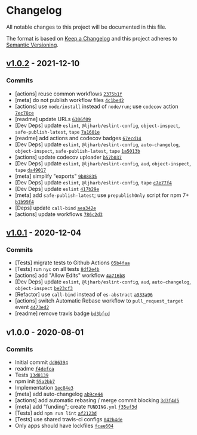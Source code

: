 # Changelog

All notable changes to this project will be documented in this file.

The format is based on [Keep a Changelog](https://keepachangelog.com/en/1.0.0/)
and this project adheres to [Semantic Versioning](https://semver.org/spec/v2.0.0.html).

## [v1.0.2](https://github.com/inspect-js/is-weakref/compare/v1.0.1...v1.0.2) - 2021-12-10

### Commits

- [actions] reuse common workflows [`2375b1f`](https://github.com/inspect-js/is-weakref/commit/2375b1f9798b08c7af98481bbb38b4105835dacf)
- [meta] do not publish workflow files [`4c1be42`](https://github.com/inspect-js/is-weakref/commit/4c1be423afacabf2f3aa9e8bf02f668bdeaf3a20)
- [actions] use `node/install` instead of `node/run`; use `codecov` action [`7ec78ce`](https://github.com/inspect-js/is-weakref/commit/7ec78ce58c7553469eee97ae82fe147dfccde611)
- [readme] update URLs [`6306f09`](https://github.com/inspect-js/is-weakref/commit/6306f09a7df388150fb1d0b855b6f9e60165a457)
- [Dev Deps] update `eslint`, `@ljharb/eslint-config`, `object-inspect`, `safe-publish-latest`, `tape` [`7a1601e`](https://github.com/inspect-js/is-weakref/commit/7a1601e93ae50a791751a96d33073f5e65f3d3c9)
- [readme] add actions and codecov badges [`67ecd14`](https://github.com/inspect-js/is-weakref/commit/67ecd14b8b0192456932d1d54838accbf90ff5c0)
- [Dev Deps] update `eslint`, `@ljharb/eslint-config`, `auto-changelog`, `object-inspect`, `safe-publish-latest`, `tape` [`1a5013b`](https://github.com/inspect-js/is-weakref/commit/1a5013bddcb9edc23025571810f9a2eebda53683)
- [actions] update codecov uploader [`b57b037`](https://github.com/inspect-js/is-weakref/commit/b57b037a547f3ecfa3d3f079a8015ec005c7181b)
- [Dev Deps] update `eslint`, `@ljharb/eslint-config`, `aud`, `object-inspect`, `tape` [`da49017`](https://github.com/inspect-js/is-weakref/commit/da49017800d628c9bcd2f094d49783d6ee649c50)
- [meta] simplify "exports" [`9b88835`](https://github.com/inspect-js/is-weakref/commit/9b8883585506c135a3fcb9f55d0944a13b4eb3e6)
- [Dev Deps] update `eslint`, `@ljharb/eslint-config`, `tape` [`c7e77f4`](https://github.com/inspect-js/is-weakref/commit/c7e77f495308f3385adfaa1f4ac78a2632e0bcde)
- [Dev Deps] update `eslint` [`417b29e`](https://github.com/inspect-js/is-weakref/commit/417b29e7ceacebe24aef15422544443f4b59e181)
- [meta] add `safe-publish-latest`; use `prepublishOnly` script for npm 7+ [`b1b99f4`](https://github.com/inspect-js/is-weakref/commit/b1b99f45e0977d10f8472e9272e48a696145c2b1)
- [Deps] update `call-bind` [`aea342e`](https://github.com/inspect-js/is-weakref/commit/aea342e9e301deeb938e62b92a37cf991c5f7dbc)
- [actions] update workflows [`786c2d3`](https://github.com/inspect-js/is-weakref/commit/786c2d3dd4486acec09786220d3dd9fd48e70e93)

## [v1.0.1](https://github.com/inspect-js/is-weakref/compare/v1.0.0...v1.0.1) - 2020-12-04

### Commits

- [Tests] migrate tests to Github Actions [`05b4faa`](https://github.com/inspect-js/is-weakref/commit/05b4faa167c67f42c792e35c07adcb6b87e7dea0)
- [Tests] run `nyc` on all tests [`8df2e4b`](https://github.com/inspect-js/is-weakref/commit/8df2e4bd66bb6b7d55f389f28e6bb167fe1deb5a)
- [actions] add "Allow Edits" workflow [`4a716b8`](https://github.com/inspect-js/is-weakref/commit/4a716b8fcc025fe889a0f09ccaee7a9f748b1c66)
- [Dev Deps] update `eslint`, `@ljharb/eslint-config`, `aud`, `auto-changelog`, `object-inspect` [`be23cf3`](https://github.com/inspect-js/is-weakref/commit/be23cf305f46db8b1c8a26d1c74b096fdba00056)
- [Refactor] use `call-bind` instead of `es-abstract` [`a933a96`](https://github.com/inspect-js/is-weakref/commit/a933a9643ddf7cddfd9f9f3cf44d675cc4c86ce5)
- [actions] switch Automatic Rebase workflow to `pull_request_target` event [`4473ed2`](https://github.com/inspect-js/is-weakref/commit/4473ed2e73fed47cd2fa42b8d9cac17e941d2c08)
- [readme] remove travis badge [`bd3bfcd`](https://github.com/inspect-js/is-weakref/commit/bd3bfcd2c187099d2215232a7621fb960e1e2807)

## v1.0.0 - 2020-08-01

### Commits

- Initial commit [`dd86394`](https://github.com/inspect-js/is-weakref/commit/dd86394d7da000724c6e17c79077879c381e9ea3)
- readme [`f4defca`](https://github.com/inspect-js/is-weakref/commit/f4defcac48d1d99b019b596ab26bd868de1adfe9)
- Tests [`13d8139`](https://github.com/inspect-js/is-weakref/commit/13d8139dedf424239daf357261c39d3f8c33d662)
- npm init [`55a2bb7`](https://github.com/inspect-js/is-weakref/commit/55a2bb7c53b893396a51da969e352702cafe9a0e)
- Implementation [`1ec84e3`](https://github.com/inspect-js/is-weakref/commit/1ec84e36de4315d44c8da540faa27836832bb0f3)
- [meta] add auto-changelog [`ab9ce44`](https://github.com/inspect-js/is-weakref/commit/ab9ce44be717312c5221bf3d2f3f6d2dd8c6ac88)
- [actions] add automatic rebasing / merge commit blocking [`3d3f4d5`](https://github.com/inspect-js/is-weakref/commit/3d3f4d54bed6e455b2a0d0f20c87d454bf78af26)
- [meta] add "funding"; create `FUNDING.yml` [`f35ef3d`](https://github.com/inspect-js/is-weakref/commit/f35ef3de16eb06447acf3c39bdc164ba0e7bdf45)
- [Tests] add `npm run lint` [`af2123d`](https://github.com/inspect-js/is-weakref/commit/af2123d4754c14f7befa66ba01e1d72858723651)
- [Tests] use shared travis-ci configs [`042b4de`](https://github.com/inspect-js/is-weakref/commit/042b4dec08d882ae9137f4ad05ae24a1457da0f8)
- Only apps should have lockfiles [`fcae604`](https://github.com/inspect-js/is-weakref/commit/fcae604cb1422faae9311dd4219032895c0a9a2e)
